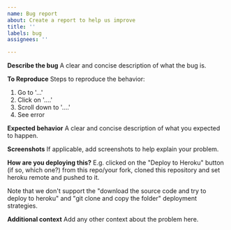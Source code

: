 ```yaml
---
name: Bug report
about: Create a report to help us improve
title: ''
labels: bug
assignees: ''

---
```


**Describe the bug**
A clear and concise description of what the bug is.

**To Reproduce**
Steps to reproduce the behavior:
1. Go to '...'
2. Click on '....'
3. Scroll down to '....'
4. See error

**Expected behavior**
A clear and concise description of what you expected to happen.

**Screenshots**
If applicable, add screenshots to help explain your problem.

**How are you deploying this?**
E.g. clicked on the "Deploy to Heroku" button (if so, which one?) from this repo/your fork, cloned this repository and set heroku remote and pushed to it.

Note that we don't support the "download the source code and try to deploy to heroku" and "git clone and copy the folder" deployment strategies.

**Additional context**
Add any other context about the problem here.
